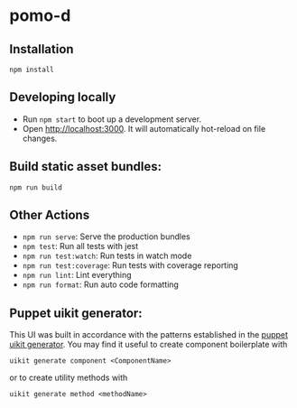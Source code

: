 # pomo-d

## Installation

`npm install`

## Developing locally

- Run `npm start` to boot up a development server.
- Open [http://localhost:3000](http://localhost:3000). It will automatically hot-reload on file changes.

## Build static asset bundles:

`npm run build`

## Other Actions

- `npm run serve`: Serve the production bundles
- `npm test`: Run all tests with jest
- `npm run test:watch`: Run tests in watch mode
- `npm run test:coverage`: Run tests with coverage reporting
- `npm run lint`: Lint everything
- `npm run format`: Run auto code formatting

## Puppet uikit generator:

This UI was built in accordance with the patterns established in the [puppet uikit generator](https://github.com/puppetlabs/design-system/tree/master/packages/uikit). You may find it useful to create component boilerplate with

```
uikit generate component <ComponentName>
```

or to create utility methods with

```
uikit generate method <methodName>
```
